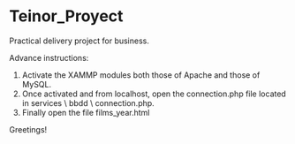 # Teinor_Proyect
Practical delivery project for business.

Advance instructions:

1. Activate the XAMMP modules both those of Apache and those of MySQL.
2. Once activated and from localhost, open the connection.php file located in services \ bbdd \ connection.php.
3. Finally open the file films_year.html

Greetings!
